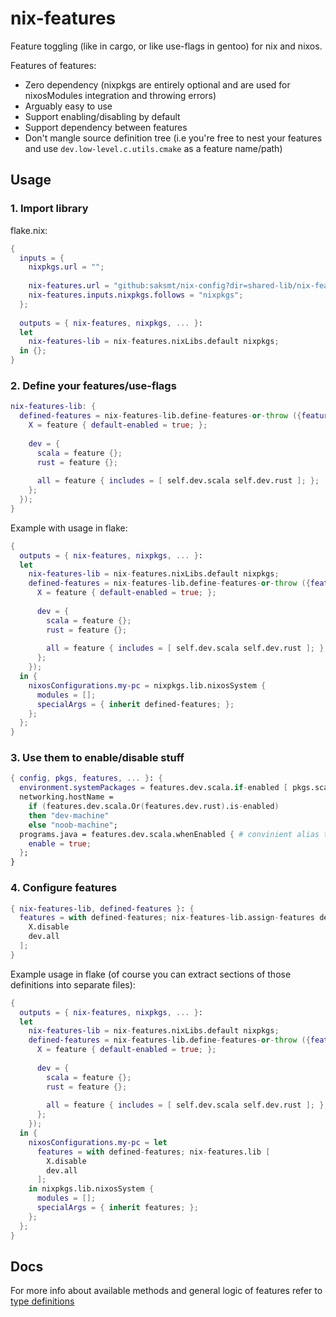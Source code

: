 # nix-features

Feature toggling (like in cargo, or like use-flags in gentoo) for nix and nixos.

Features of features:
 - Zero dependency (nixpkgs are entirely optional and are used for nixosModules integration and throwing errors)
 - Arguably easy to use
 - Support enabling/disabling by default
 - Support dependency between features
 - Don't mangle source definition tree (i.e you're free to nest your features and use `dev.low-level.c.utils.cmake` as a feature name/path)

## Usage

### 1. Import library

flake.nix:
```nix
{
  inputs = {
    nixpkgs.url = "";
    
    nix-features.url = "github:saksmt/nix-config?dir=shared-lib/nix-features";
    nix-features.inputs.nixpkgs.follows = "nixpkgs";
  };
  
  outputs = { nix-features, nixpkgs, ... }:
  let
    nix-features-lib = nix-features.nixLibs.default nixpkgs;
  in {};
}
```

### 2. Define your features/use-flags


```nix
nix-features-lib: {
  defined-features = nix-features-lib.define-features-or-throw ({feature, self}: {
    X = feature { default-enabled = true; };
    
    dev = {
      scala = feature {};
      rust = feature {};
      
      all = feature { includes = [ self.dev.scala self.dev.rust ]; };
    };
  });
}
```

Example with usage in flake:
```nix
{
  outputs = { nix-features, nixpkgs, ... }:
  let
    nix-features-lib = nix-features.nixLibs.default nixpkgs;
    defined-features = nix-features-lib.define-features-or-throw ({feature, self}: {
      X = feature { default-enabled = true; };
      
      dev = {
        scala = feature {};
        rust = feature {};
        
        all = feature { includes = [ self.dev.scala self.dev.rust ]; };
      };
    });
  in {
    nixosConfigurations.my-pc = nixpkgs.lib.nixosSystem {
      modules = [];
      specialArgs = { inherit defined-features; };
    };
  };
}
```

### 3. Use them to enable/disable stuff

```nix
{ config, pkgs, features, ... }: {
  environment.systemPackages = features.dev.scala.if-enabled [ pkgs.scala-cli ];
  networking.hostName =
    if (features.dev.scala.Or(features.dev.rust).is-enabled) 
    then "dev-machine"
    else "noob-machine";
  programs.java = features.dev.scala.whenEnabled { # convinient alias to lib.mkIf ${feature}.isEnabled
    enable = true;
  };
}
```

### 4. Configure features


```nix
{ nix-features-lib, defined-features }: {
  features = with defined-features; nix-features-lib.assign-features defined-features [
    X.disable
    dev.all
  ];
}
```

Example usage in flake (of course you can extract sections of those definitions into separate files):
```nix
{
  outputs = { nix-features, nixpkgs, ... }:
  let
    nix-features-lib = nix-features.nixLibs.default nixpkgs;
    defined-features = nix-features-lib.define-features-or-throw ({feature, self}: {
      X = feature { default-enabled = true; };
      
      dev = {
        scala = feature {};
        rust = feature {};
        
        all = feature { includes = [ self.dev.scala self.dev.rust ]; };
      };
    });
  in {
    nixosConfigurations.my-pc = let
      features = with defined-features; nix-features.lib [
        X.disable
        dev.all
      ]; 
    in nixpkgs.lib.nixosSystem {
      modules = [];
      specialArgs = { inherit features; };
    };
  };
}
```

## Docs

For more info about available methods and general logic of features refer to [type definitions](src/typedefs.d.ts)
